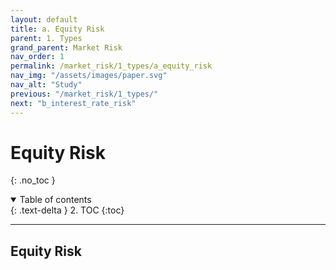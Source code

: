 ```yaml
---
layout: default
title: a. Equity Risk
parent: 1. Types
grand_parent: Market Risk
nav_order: 1
permalink: /market_risk/1_types/a_equity_risk
nav_img: "/assets/images/paper.svg"
nav_alt: "Study"
previous: "/market_risk/1_types/"
next: "b_interest_rate_risk"
---
```


# Equity Risk

{: .no_toc }

<details open markdown="block">
  <summary>
    Table of contents 
  </summary>
  {: .text-delta }
2. TOC
{:toc}
</details>

---

<div class="theory" markdown="1">

## Equity Risk


</div>